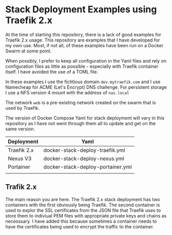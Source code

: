 # Stack Deployment Examples using Traefik 2.x

At the time of starting this repository, there is a lack of good examples for Traefik 2.x usage. This repository are examples that I have developed for my own use. Most, if not all, of these examples have been run on a Docker Swarm at some point.

When possibly, I prefer to keep all configuration in the Yaml files and rely on configuration files as little as possible - especially with Traefik container itself. I have avoided the use of a TOML file.

In these examples I use the fictitious domain `dev.mytraefik.com` and I use Namecheap for ACME (Let's Encrypt) DNS challenge. For persistent storage I use a NFS version 4 mount with the address of `nas.local`

The network `web` is a pre-existing network created on the swarm that is used by Traefik.

The version of Docker Compose Yaml for stack deployment will vary in this repository as I have not went through them all to update and get on the same version.


|  Deployment |  Yaml |
|---|---|
| Traefik 2.x  |  docker-stack-deploy-traefik.yml |
| Nexus V3  | docker-stack-deploy-nexus.yml  |
| Portainer  | docker-stack-deploy-portainer.yml  |
|   |   |


## Trafik 2.x
The main reason you are here. The Traefik 2.x stack deployment has two containers with the first obviously being Traefik. The second container is used to explor the SSL certificates from the JSON file that Traefik uses to store them to indiviual PEM files with appropriate private keys and chains as necesssary. I have added this because sometimes a container needs to have the certificates being used to encrypt the traffic to the container.